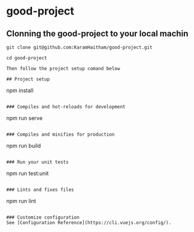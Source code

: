 # good-project

## Clonning the good-project to your local machin

```
git clone git@github.com:KaramHaitham/good-project.git

cd good-project

Then follow the project setup comand below

## Project setup
```
npm install
```

### Compiles and hot-reloads for development
```
npm run serve
```

### Compiles and minifies for production
```
npm run build
```

### Run your unit tests
```
npm run test:unit
```

### Lints and fixes files
```
npm run lint
```

### Customize configuration
See [Configuration Reference](https://cli.vuejs.org/config/).
